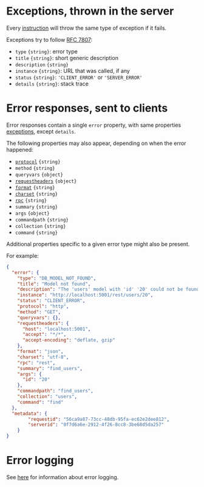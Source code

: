 # Exceptions, thrown in the server

Every [instruction](usage.md#instructions) will throw the same type of
exception if it fails.

Exceptions try to follow [RFC 7807](https://tools.ietf.org/rfc/rfc7807.txt):
  - `type` `{string}`: error type
  - `title` `{string}`: short generic description
  - `description` `{string}`
  - `instance` `{string}`: URL that was called, if any
  - `status` `{string}`: `'CLIENT_ERROR'` or `'SERVER_ERROR'`
  - `details` `{string}`: stack trace

# Error responses, sent to clients

Error responses contain a single `error` property, with same properties
[exceptions](#exceptions), except `details`.

The following properties may also appear, depending on when the error happened:
  - [`protocol`](protocols.md) `{string}`
  - `method` `{string}`
  - `queryvars` `{object}`
  - [`requestheaders`](protocols.md#headers-and-method) `{object}`
  - [`format`](formats.md) `{string}`
  - [`charset`](formats.md#charsets) `{string}`
  - [`rpc`](rpc.md) `{string}`
  - `summary` `{string}`
  - `args` `{object}`
  - `commandpath` `{string}`
  - `collection` `{string}`
  - `command` `{string}`

Additional properties specific to a given error type might also be present.

For example:

```json
{
  "error": {
    "type": "DB_MODEL_NOT_FOUND",
    "title": "Model not found",
    "description": "The 'users' model with 'id' '20' could not be found",
    "instance": "http://localhost:5001/rest/users/20",
    "status": "CLIENT_ERROR",
    "protocol": "http",
    "method": "GET",
    "queryvars": {},
    "requestheaders": {
      "host": "localhost:5001",
      "accept": "*/*",
      "accept-encoding": "deflate, gzip"
    },
    "format": "json",
    "charset": "utf-8",
    "rpc": "rest",
    "summary": "find_users",
    "args": {
      "id": "20"
    },
    "commandpath": "find_users",
    "collection": "users",
    "command": "find"
  },
  "metadata": {
		"requestid": "56ca9a87-73cc-48db-95fa-ec62e2dee812",
		"serverid": "0f7d6a6e-2912-4f26-8cc8-3be68d5da257"
	}
}
```

# Error logging

See [here](events.md#error-information) for information about error logging.

